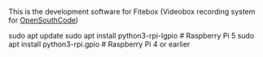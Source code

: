 This is the development software for Fitebox (Videobox recording system for [OpenSouthCode](https://www.opensouthcode.org))


sudo apt update
sudo apt install python3-rpi-lgpio  # Raspberry Pi 5
sudo apt install python3-rpi.gpio   # Raspberry Pi 4 or earlier
